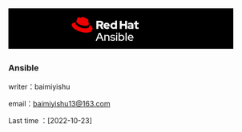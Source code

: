 ![ansible Logo](images/image-20221023082257931.png)
---
### Ansible 
writer：baimiyishu

email：baimiyishu13@163.com

Last time ：[2022-10-23]